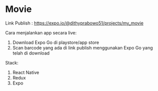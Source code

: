 # Movie
Link Publish : https://expo.io/@dithyprabowo51/projects/my_movie

Cara menjalankan app secara live:
1. Download Expo Go di playstore/app store
2. Scan barcode yang ada di link publish menggunakan Expo Go yang telah di download

Stack:
1. React Native
2. Redux
3. Expo

